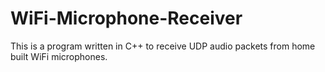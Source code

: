 # WiFi-Microphone-Receiver
This is a program written in C++ to receive UDP audio packets from home built WiFi microphones.
